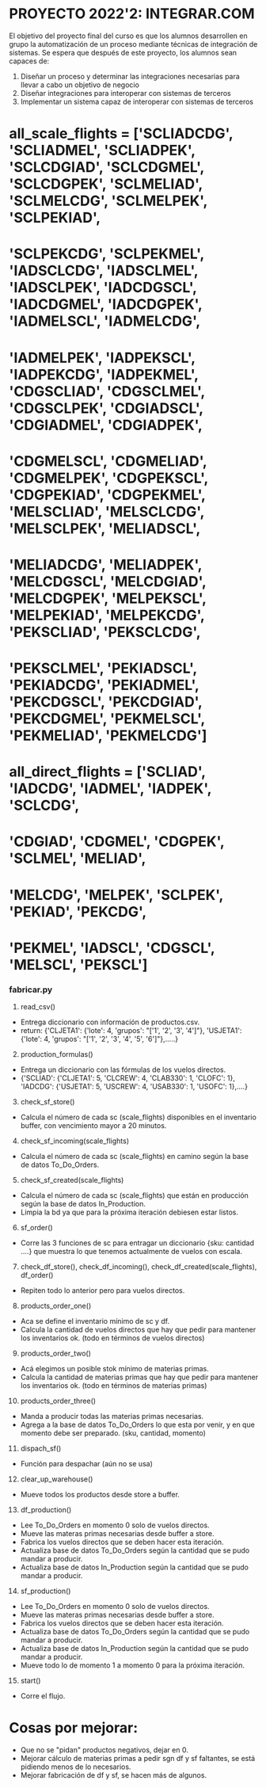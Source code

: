 # PROYECTO 2022'2: INTEGRAR.COM

El objetivo del proyecto final del curso es que los alumnos desarrollen en grupo la
automatización de un proceso mediante técnicas de integración de sistemas.
Se espera que después de este proyecto, los alumnos sean capaces de:
1. Diseñar un proceso y determinar las integraciones necesarias para llevar a cabo un
objetivo de negocio
2. Diseñar integraciones para interoperar con sistemas de terceros
3. Implementar un sistema capaz de interoperar con sistemas de terceros



# all_scale_flights = ['SCLIADCDG', 'SCLIADMEL', 'SCLIADPEK', 'SCLCDGIAD', 'SCLCDGMEL', 'SCLCDGPEK', 'SCLMELIAD', 'SCLMELCDG', 'SCLMELPEK', 'SCLPEKIAD',
#                      'SCLPEKCDG', 'SCLPEKMEL', 'IADSCLCDG', 'IADSCLMEL', 'IADSCLPEK', 'IADCDGSCL', 'IADCDGMEL', 'IADCDGPEK', 'IADMELSCL', 'IADMELCDG',
#                      'IADMELPEK', 'IADPEKSCL', 'IADPEKCDG', 'IADPEKMEL', 'CDGSCLIAD', 'CDGSCLMEL', 'CDGSCLPEK', 'CDGIADSCL', 'CDGIADMEL', 'CDGIADPEK',
#                      'CDGMELSCL', 'CDGMELIAD', 'CDGMELPEK', 'CDGPEKSCL', 'CDGPEKIAD', 'CDGPEKMEL', 'MELSCLIAD', 'MELSCLCDG', 'MELSCLPEK', 'MELIADSCL',
#                      'MELIADCDG', 'MELIADPEK', 'MELCDGSCL', 'MELCDGIAD', 'MELCDGPEK', 'MELPEKSCL', 'MELPEKIAD', 'MELPEKCDG', 'PEKSCLIAD', 'PEKSCLCDG',
#                      'PEKSCLMEL', 'PEKIADSCL', 'PEKIADCDG', 'PEKIADMEL', 'PEKCDGSCL', 'PEKCDGIAD', 'PEKCDGMEL', 'PEKMELSCL', 'PEKMELIAD', 'PEKMELCDG']


# all_direct_flights = ['SCLIAD', 'IADCDG', 'IADMEL', 'IADPEK', 'SCLCDG',
#                       'CDGIAD', 'CDGMEL', 'CDGPEK', 'SCLMEL', 'MELIAD',
#                       'MELCDG', 'MELPEK', 'SCLPEK', 'PEKIAD', 'PEKCDG',
#                       'PEKMEL', 'IADSCL', 'CDGSCL', 'MELSCL', 'PEKSCL']


### fabricar.py ###

1. read_csv()
- Entrega diccionario con información de productos.csv.
- return: {'CLJETA1': {'lote': 4, 'grupos': "['1', '2', '3', '4']"}, 'USJETA1': {'lote': 4, 'grupos': "['1', '2', '3', '4', '5', '6']"},.....}

2. production_formulas()
- Entrega un diccionario con las fórmulas de los vuelos directos.
- {'SCLIAD': {'CLJETA1': 5, 'CLCREW': 4, 'CLAB330': 1, 'CLOFC': 1}, 'IADCDG': {'USJETA1': 5, 'USCREW': 4, 'USAB330': 1, 'USOFC': 1},....}

3. check_sf_store()
-  Calcula el número de cada sc (scale_flights) disponibles en el inventario buffer, con vencimiento mayor a 20 minutos. 

4. check_sf_incoming(scale_flights)
- Calcula el número de cada sc (scale_flights) en camino según la base de datos To_Do_Orders.

5. check_sf_created(scale_flights)
- Calcula el número de cada sc (scale_flights) que están en producción según la base de datos In_Production.
- Limpia la bd ya que para la próxima iteración debiesen estar listos.

6. sf_order()
- Corre las 3 funciones de sc para entragar un diccionario {sku: cantidad ....} que muestra lo que tenemos actualmente de vuelos con escala.

7. check_df_store(), check_df_incoming(), check_df_created(scale_flights), df_order()
- Repiten todo lo anterior pero para vuelos directos.

8. products_order_one()
- Aca se define el inventario mínimo de sc y df.
- Calcula la cantidad de vuelos directos que hay que pedir para mantener los inventarios ok. (todo en términos de vuelos directos)

9. products_order_two()
- Acá elegimos un posible stok mínimo de materias primas.
- Calcula la cantidad de materias primas que hay que pedir para mantener los inventarios ok. (todo en términos de materias primas)

10. products_order_three()
- Manda a producir todas las materias primas necesarias.
- Agrega a la base de datos To_Do_Orders lo que esta por venir, y en que momento debe ser preparado. (sku, cantidad, momento)

11. dispach_sf()
- Función para despachar (aún no se usa)

12. clear_up_warehouse()
- Mueve todos los productos desde store a buffer.

13. df_production()
- Lee To_Do_Orders en momento 0 solo de vuelos directos.
- Mueve las materas primas necesarias desde buffer a store.
- Fabrica los vuelos directos que se deben hacer esta iteración.
- Actualiza base de datos To_Do_Orders según la cantidad que se pudo mandar a producir.
- Actualiza base de datos In_Production según la cantidad que se pudo mandar a producir.

14. sf_production()
- Lee To_Do_Orders en momento 0 solo de vuelos directos.
- Mueve las materas primas necesarias desde buffer a store.
- Fabrica los vuelos directos que se deben hacer esta iteración.
- Actualiza base de datos To_Do_Orders según la cantidad que se pudo mandar a producir.
- Actualiza base de datos In_Production según la cantidad que se pudo mandar a producir.
- Mueve todo lo de momento 1 a momento 0 para la próxima iteración.

15. start()
- Corre el flujo.


# Cosas por mejorar:
- Que no se "pidan" productos negativos, dejar en 0. 
- Mejorar cálculo de materias primas a pedir sgn df y sf faltantes, se está pidiendo menos de lo necesarios.
- Mejorar fabricación de df y sf, se hacen más de algunos.